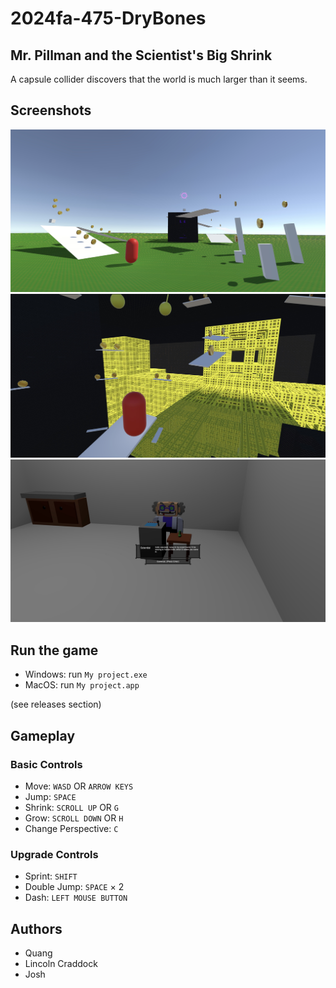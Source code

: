# 2024fa-475-DryBones

## Mr. Pillman and the Scientist's Big Shrink
A capsule collider discovers that the world is much larger than it seems.

## Screenshots
![tutorial_screenshot Image](./85E2B67D-F654-42DD-9637-837E2F6C38F9_1_201_a.jpeg)
![staffConfig_screenshot Image](./DE42B38C-446F-44E7-9C83-578CB5E495BE_1_201_a.jpeg)
![gameplay_screenshot Image](./86247AD3-654F-49A2-A520-BA92BFE83105_1_201_a.jpeg)

## Run the game
- Windows: run ``My project.exe``
- MacOS: run ``My project.app``

(see releases section)

## Gameplay
### Basic Controls
- Move: ``WASD`` OR ``ARROW KEYS``
- Jump: ``SPACE``
- Shrink: ``SCROLL UP`` OR ``G``
- Grow: ``SCROLL DOWN`` OR ``H``
- Change Perspective: ``C``
### Upgrade Controls
- Sprint: ``SHIFT``
- Double Jump: ``SPACE`` × 2
- Dash: ``LEFT MOUSE BUTTON``

## Authors
- Quang
- Lincoln Craddock
- Josh
